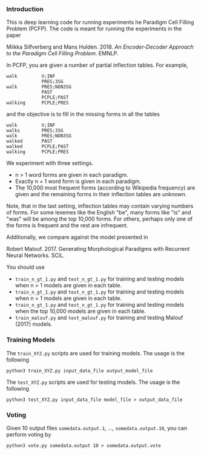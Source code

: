 ### Introduction

This is deep learning code for running experiments he Paradigm Cell Filling Problem (PCFP). The code is meant for running the experiments in the paper

Miikka Silfverberg and Mans Hulden. 2018. *An Encoder-Decoder Approach to the Paradigm Cell Filling Problem*. EMNLP.

In PCFP, you are given a number of partial inflection tables. For example,

```
walk         V;INF
             PRES;3SG
walk         PRES;NON3SG
             PAST
             PCPLE;PAST
walking      PCPLE;PRES
```

and the objective is to fill in the missing forms in all the tables

```
walk         V;INF
walks        PRES;3SG
walk         PRES;NON3SG
walked       PAST
walked       PCPLE;PAST
walking      PCPLE;PRES
```

We experiment with three settings.

* n > 1 word forms are given in each paradigm.  
* Exactly n = 1 word form is given in each paradigm.  
* The 10,000 most frequent forms (according to Wikipedia frequency) are given and the remaining forms in their inflection tables are unknown.

Note, that in the last setting, inflection tables may contain varying
numbers of forms. For some lexemes like the English "be", many forms
like "is" and "was" will be among the top 10,000 forms. For others,
perhaps only one of the forms is frequent and the rest are infrequent.

Additionally, we compare against the model presented in 

Robert Malouf. 2017. Generating Morphological Paradigms with Recurrent Neural Networks. SCiL.

You should use 
   * `train_n_gt_1.py` and `test_n_gt_1.py` for training and testing models when n > 1 models are given in each table.
   * `train_n_gt_1.py` and `test_n_gt_1.py` for training and testing models when n = 1 models are given in each table.
   * `train_n_gt_1.py` and `test_n_gt_1.py` for training and testing models when the top 10,000 models are given in each table.
   * `train_malouf.py` and `test_malouf.py` for training and testing Malouf (2017) models.

### Training Models

The `train_XYZ.py` scripts are used for training models. The usage is the following

```
python3 train_XYZ.py input_data_file output_model_file
```

The `test_XYZ.py` scripts are used for testing models. The usage is the following

```
python3 test_XYZ.py input_data_file model_file > output_data_file
``` 

### Voting

Given 10 output files `somedata.output.1`, ..., `somedata.output.10`, you can perform voting by

```
python3 vote.py somedata.output 10 > somedata.output.vote
```
